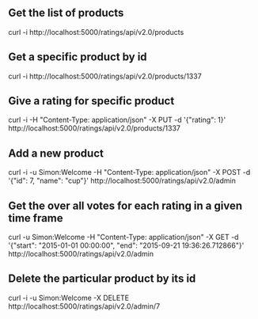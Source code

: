Get the list of products
----------------------------
curl -i  http://localhost:5000/ratings/api/v2.0/products

Get a specific product by id
-----------------------------
curl -i http://localhost:5000/ratings/api/v2.0/products/1337

Give a rating for specific product
-----------------------------------
curl -i  -H "Content-Type: application/json" -X PUT -d '{"rating": 1}' http://localhost:5000/ratings/api/v2.0/products/1337

Add a new product
---------------------
curl -i -u Simon:Welcome -H "Content-Type: application/json" -X POST -d '{"id": 7, "name": "cup"}' http://localhost:5000/ratings/api/v2.0/admin

Get the over all votes for each rating in a given time frame
-------------------------------------------------------------
curl -u Simon:Welcome -H "Content-Type: application/json" -X GET -d '{"start": "2015-01-01 00:00:00", "end": "2015-09-21 19:36:26.712866"}' http://localhost:5000/ratings/api/v2.0/admin

Delete the particular product by its id
------------------------------------------
curl -i -u Simon:Welcome -X DELETE http://localhost:5000/ratings/api/v2.0/admin/7
